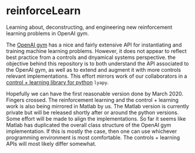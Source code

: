 # reinforceLearn
Learning about, deconstructing, and engineering new reinforcement learning problems in OpenAI gym.

The [OpenAI gym](https://gym.openai.com/) has a nice and fairly extensive API for instantiating and training machine learning problems. However, it does not appear to reflect best practice from a controls and dnyamical systems perspective. the objective behind this repository is to both understand the API associated to the OpenAI gym, as well as to extend and augment it with more controls relevant implementations.  This effort mirrors work of our collaborators in a [control + learning library for python](https://github.com/vdorobantu/lyapy) ``lyapy``. 

Hopefully we can have the first reasonable version done by March 2020. Fingers crossed. The reinforcement learning and the control + learning work is also being mirrored in Matlab by us. The Matlab version is currently private but will be released shortly after or around the python versions. Some effort will be made to align the implementations. So far it seems like Matlab has duplicated the overall class structure of the OpenAI gym implementation. If this is mostly the case, then one can use whichever programming environment is most comfortable. The controls + learning APIs will most likely differ somewhat.
